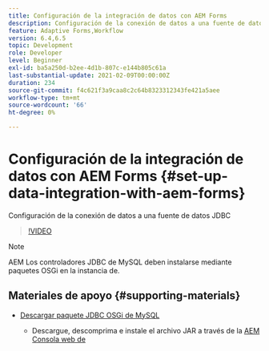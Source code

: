 ```yaml
---
title: Configuración de la integración de datos con AEM Forms
description: Configuración de la conexión de datos a una fuente de datos JDBC
feature: Adaptive Forms,Workflow
version: 6.4,6.5
topic: Development
role: Developer
level: Beginner
exl-id: ba5a250d-b2ee-4d1b-807c-e144b805c61a
last-substantial-update: 2021-02-09T00:00:00Z
duration: 234
source-git-commit: f4c621f3a9caa8c2c64b8323312343fe421a5aee
workflow-type: tm+mt
source-wordcount: '66'
ht-degree: 0%

---
```


# Configuración de la integración de datos con AEM Forms {#set-up-data-integration-with-aem-forms}

Configuración de la conexión de datos a una fuente de datos JDBC

>[!VIDEO](https://video.tv.adobe.com/v/17724?quality=12&learn=on)

>[!NOTE]
>
>AEM Los controladores JDBC de MySQL deben instalarse mediante paquetes OSGi en la instancia de.

## Materiales de apoyo {#supporting-materials}

* [Descargar paquete JDBC OSGi de MySQL](https://dev.mysql.com/downloads/connector/j/)

   * Descargue, descomprima e instale el archivo JAR a través de la [AEM Consola web de](http://localhost:4502/system/console/bundles)
